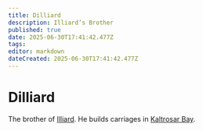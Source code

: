 ```yaml
---
title: Dilliard
description: Illiard’s Brother
published: true
date: 2025-06-30T17:41:42.477Z
tags: 
editor: markdown
dateCreated: 2025-06-30T17:41:42.477Z
---
```


# Dilliard
The brother of [Illiard](/characters/illiard). He builds carriages in [Kaltrosar Bay](/locations/Mardun/Kaltrosar).